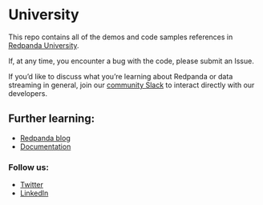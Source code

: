 # University

This repo contains all of the demos and code samples references in [Redpanda University](https://university.redpanda.com/).

If, at any time, you encounter a bug with the code, please submit an Issue. 

If you’d like to discuss what you’re learning about Redpanda or data streaming in general, join our [community Slack](https://join.slack.com/t/redpandacommunity/shared_invite/zt-ng2ze1uv-l5VMWSGQHB9gp47~kNnYGA/) to interact directly with our developers. 

## Further learning:
- [Redpanda blog](https://redpanda.com/blog) 
- [Documentation](https://docs.redpanda.com/) 

### Follow us:
- [Twitter](https://twitter.com/redpandadata)
- [LinkedIn](https://www.linkedin.com/company/redpanda-data/) 
